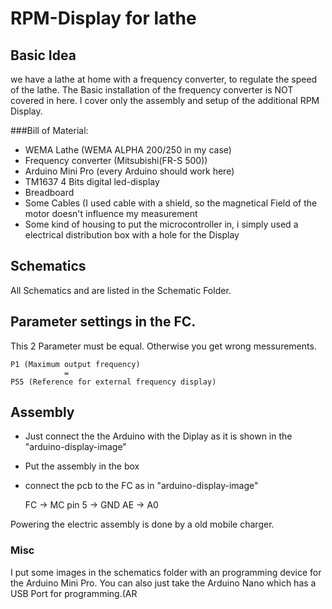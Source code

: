 # RPM-Display for lathe

## Basic Idea

we have a lathe at home with a frequency converter, to regulate the speed of the lathe. The Basic installation of the frequency converter is NOT covered in here. I cover only the assembly and setup of the additional RPM Display.

###Bill of Material:

+ WEMA Lathe (WEMA ALPHA 200/250 in my case)
+ Frequency converter (Mitsubishi(FR-S 500))
+ Arduino Mini Pro (every Arduino should work here)
+ TM1637 4 Bits digital led-display
+ Breadboard
+ Some Cables (I used cable with a shield, so the magnetical Field of the motor doesn't influence my measurement
+ Some kind of housing to put the microcontroller in, i simply used a 
electrical distribution box with a hole for the Display

## Schematics

All Schematics and are listed in the Schematic Folder.

## Parameter settings in the FC.

This 2 Parameter must be equal. Otherwise you get wrong messurements.

	P1 (Maximum output frequency) 
				=
	P55 (Reference for external frequency display)
	
## Assembly
	
* Just connect the the Arduino with the Diplay as it is shown in the "arduino-display-image"
* Put the assembly in the box
* connect the pcb to the FC as in "arduino-display-image"
	
	 FC -> MC
	pin 5 -> GND
	AE -> A0
	
Powering the electric assembly is done by a old mobile charger.


### Misc

I put some images in the schematics folder with an programming device for the Arduino Mini Pro. You can also just take the Arduino Nano which has a USB Port for programming.(AR